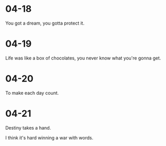 # 04-18

You got a dream, you gotta protect it.

# 04-19

Life was like a box of chocolates, you never know  what you're gonna get.

# 04-20

To make each day count.

# 04-21

Destiny takes a hand.

I think it's hard winning a war with words.